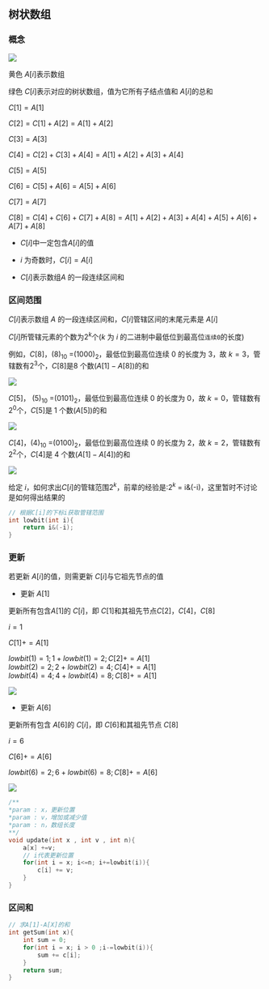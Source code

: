 
## 树状数组

### 概念

![](https://cdn.hurra.ltd/img/20211130235928.png)

黄色 $A[i]$表示数组

绿色 $C[i]$表示对应的树状数组，值为它所有子结点值和 $A[i]$的总和

$C[1] = A[1]$
 
$C[2] = C[1] + A[2] = A[1] + A[2]$
 
$C[3] = A[3]$
 
$C[4] = C[2] + C[3] + A[4] = A[1] + A[2] + A[3] + A[4]$
 
$C[5] = A[5]$
 
$C[6] = C[5] + A[6] = A[5] + A[6]$
 
$C[7] = A[7]$
 
$C[8] = C[4] + C[6] + C[7] + A[8] = A[1] + A[2] + A[3] + A[4] + A[5] + A[6] + A[7] + A[8]$

- $C[i]$中一定包含$A[i]$的值

- $i$ 为奇数时，$C[i] = A[i]$

- $C[i]$表示数组$A$ 的一段连续区间和


### 区间范围

$C[i]$表示数组 $A$ 的一段连续区间和，$C[i]$管辖区间的末尾元素是 $A[i]$

$C[i$]所管辖元素的个数为$2^{k}$个($k$ 为 $i$ 的二进制中最低位到最高位`连续0`的长度)


例如，$C[8]$，$(8)_{10}$ =$(1000)_{2}$，最低位到最高位连续 $0$ 的长度为 $3$，故 $k=3$，管辖数有$2^{3}$个，$C[8]$是$8$ 个数($A[1]-A[8]$)的和

![](https://cdn.hurra.ltd/img/20200717001534.png)

$C[5]$， $(5)_{10}$ =$(0101)_{2}$，最低位到最高位连续 $0$ 的长度为 $0$，故 $k=0$，管辖数有$2^{0}$个，$C[5]$是 $1$ 个数($A[5]$)的和

![](https://cdn.hurra.ltd/img/20200717001617.png)

$C[4]$，$(4)_{10}$ =$(0100)_{2}$，最低位到最高位连续 $0$ 的长度为 $2$，故 $k=2$，管辖数有$2^{2}$个，$C[4$]是 4 个数($A[1]-A[4]$)的和

![](https://cdn.hurra.ltd/img/20200717001717.png)

给定 $i$，如何求出$C[i]$的管辖范围$2^{k}$，前辈的经验是:$2^{k}$ = i&(-i)，这里暂时不讨论是如何得出结果的

```c
// 根据C[i]的下标i获取管辖范围
int lowbit(int i){
    return i&(-i);
}
```


### 更新

若更新 $A[i]$的值，则需更新 $C[i]$与它祖先节点的值

- 更新 $A[1]$

更新所有包含$A[1]$的 $C[i]$，即 $C[1]$和其祖先节点$C[2]，C[4]，C[8]$   
  
$i = 1$

$C[1] += A[1]$  

$lowbit(1) = 1; 1+lowbit(1) = 2 ; C[2]+=A[1]$  
$lowbit(2) = 2; 2+lowbit(2) = 4 ; C[4]+=A[1]$  
$lowbit(4) = 4; 4+lowbit(4) = 8 ; C[8]+=A[1]$

![](https://cdn.hurra.ltd/img/20200717092652.png)

- 更新 $A[6]$

更新所有包含 $A[6]$的 $C[i]$，即 $C[6]$和其祖先节点 $C[8]$  

$i = 6$

$C[6]+=A[6]$  

$lowbit(6) = 2; 6+lowbit(6) = 8 ; C[8]+=A[6]$

![](https://cdn.hurra.ltd/img/20200717093919.png)

```c
/**
*param : x，更新位置
*param : v，增加或减少值
*param : n，数组长度
**/
void update(int x , int v , int n){
    a[x] +=v;
    // i代表更新位置
    for(int i = x; i<=n; i+=lowbit(i)){
        c[i] += v;
    }
}
```

### 区间和

```c
// 求A[1]-A[X]的和
int getSum(int x){
    int sum = 0;
    for(int i = x; i > 0 ;i-=lowbit(i)){
        sum += c[i];
    }
    return sum;
}
```


